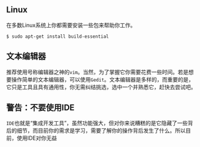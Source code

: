 ## Linux

在多数Linux系统上你都需要安装一些包来帮助你工作。

```shell
$ sudo apt-get install build-essential
```

## 文本编辑器

推荐使用号称编辑器之神的`vim`。当然，为了掌握它你需要花费一些时间。若是想要操作简单的文本编辑器，可以使用`Gedit`。文本编辑器是多样的，而重要的是，它只是工具且具有通用性，你无需纠结挑选，选中一个并熟悉它，赶快去尝试吧。

## 警告：不要使用IDE

`IDE`也就是“集成开发工具”，虽然功能强大，但对你来说糟糕的是它隐藏了一些背后的细节，而目前你的需求是学习，需要了解你的操作背后发生了什么。所以目前，使用IDE对你无益